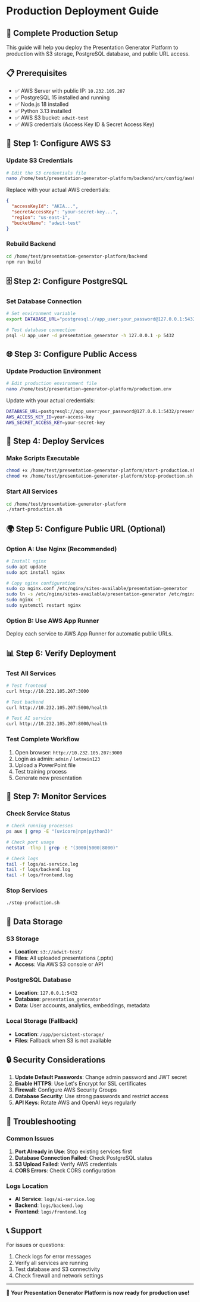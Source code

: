 # Production Deployment Guide

## 🚀 Complete Production Setup

This guide will help you deploy the Presentation Generator Platform to production with S3 storage, PostgreSQL database, and public URL access.

## 📋 Prerequisites

- ✅ AWS Server with public IP: `10.232.105.207`
- ✅ PostgreSQL 15 installed and running
- ✅ Node.js 18 installed
- ✅ Python 3.13 installed
- ✅ AWS S3 bucket: `adwit-test`
- ✅ AWS credentials (Access Key ID & Secret Access Key)

## 🔧 Step 1: Configure AWS S3

### Update S3 Credentials
```bash
# Edit the S3 credentials file
nano /home/test/presentation-generator-platform/backend/src/config/awsCredentials.json
```

Replace with your actual AWS credentials:
```json
{
  "accessKeyId": "AKIA...",
  "secretAccessKey": "your-secret-key...",
  "region": "us-east-1",
  "bucketName": "adwit-test"
}
```

### Rebuild Backend
```bash
cd /home/test/presentation-generator-platform/backend
npm run build
```

## 🗄️ Step 2: Configure PostgreSQL

### Set Database Connection
```bash
# Set environment variable
export DATABASE_URL="postgresql://app_user:your_password@127.0.0.1:5432/presentation_generator"

# Test database connection
psql -U app_user -d presentation_generator -h 127.0.0.1 -p 5432
```

## 🌐 Step 3: Configure Public Access

### Update Production Environment
```bash
# Edit production environment file
nano /home/test/presentation-generator-platform/production.env
```

Update with your actual credentials:
```bash
DATABASE_URL=postgresql://app_user:your_password@127.0.0.1:5432/presentation_generator
AWS_ACCESS_KEY_ID=your-access-key
AWS_SECRET_ACCESS_KEY=your-secret-key
```

## 🚀 Step 4: Deploy Services

### Make Scripts Executable
```bash
chmod +x /home/test/presentation-generator-platform/start-production.sh
chmod +x /home/test/presentation-generator-platform/stop-production.sh
```

### Start All Services
```bash
cd /home/test/presentation-generator-platform
./start-production.sh
```

## 🌍 Step 5: Configure Public URL (Optional)

### Option A: Use Nginx (Recommended)
```bash
# Install nginx
sudo apt update
sudo apt install nginx

# Copy nginx configuration
sudo cp nginx.conf /etc/nginx/sites-available/presentation-generator
sudo ln -s /etc/nginx/sites-available/presentation-generator /etc/nginx/sites-enabled/
sudo nginx -t
sudo systemctl restart nginx
```

### Option B: Use AWS App Runner
Deploy each service to AWS App Runner for automatic public URLs.

## 📊 Step 6: Verify Deployment

### Test All Services
```bash
# Test frontend
curl http://10.232.105.207:3000

# Test backend
curl http://10.232.105.207:5000/health

# Test AI service
curl http://10.232.105.207:8000/health
```

### Test Complete Workflow
1. Open browser: `http://10.232.105.207:3000`
2. Login as admin: `admin` / `letmein123`
3. Upload a PowerPoint file
4. Test training process
5. Generate new presentation

## 🔧 Step 7: Monitor Services

### Check Service Status
```bash
# Check running processes
ps aux | grep -E "(uvicorn|npm|python3)"

# Check port usage
netstat -tlnp | grep -E "(3000|5000|8000)"

# Check logs
tail -f logs/ai-service.log
tail -f logs/backend.log
tail -f logs/frontend.log
```

### Stop Services
```bash
./stop-production.sh
```

## 📁 Data Storage

### S3 Storage
- **Location**: `s3://adwit-test/`
- **Files**: All uploaded presentations (.pptx)
- **Access**: Via AWS S3 console or API

### PostgreSQL Database
- **Location**: `127.0.0.1:5432`
- **Database**: `presentation_generator`
- **Data**: User accounts, analytics, embeddings, metadata

### Local Storage (Fallback)
- **Location**: `/app/persistent-storage/`
- **Files**: Fallback when S3 is not available

## 🔒 Security Considerations

1. **Update Default Passwords**: Change admin password and JWT secret
2. **Enable HTTPS**: Use Let's Encrypt for SSL certificates
3. **Firewall**: Configure AWS Security Groups
4. **Database Security**: Use strong passwords and restrict access
5. **API Keys**: Rotate AWS and OpenAI keys regularly

## 🚨 Troubleshooting

### Common Issues
1. **Port Already in Use**: Stop existing services first
2. **Database Connection Failed**: Check PostgreSQL status
3. **S3 Upload Failed**: Verify AWS credentials
4. **CORS Errors**: Check CORS configuration

### Logs Location
- **AI Service**: `logs/ai-service.log`
- **Backend**: `logs/backend.log`
- **Frontend**: `logs/frontend.log`

## 📞 Support

For issues or questions:
1. Check logs for error messages
2. Verify all services are running
3. Test database and S3 connectivity
4. Check firewall and network settings

---

**🎉 Your Presentation Generator Platform is now ready for production use!**
